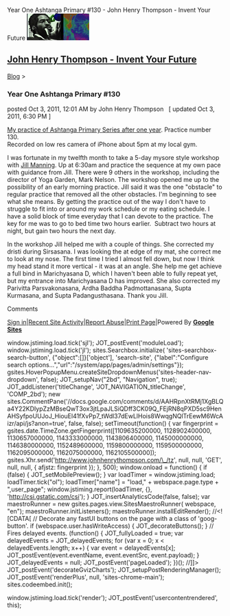 Year One Ashtanga Primary #130 - John Henry Thompson - Invent Your Future [![John Henry Thompson - Invent Your Future](../_/rsrc/1329567069254/config/customLogo.gif-revision=6.png)](../index.html)

[John Henry Thompson - Invent Your Future](../index.html)
---------------------------------------------------------

    

[Blog](../z-blog-1.html)‎ > ‎

### Year One Ashtanga Primary #130

posted Oct 3, 2011, 12:01 AM by John Henry Thompson   \[ updated Oct 3, 2011, 6:30 PM \]

[My practice of Ashtanga Primary Series after one year](http://www.youtube.com/watch?v=1JmGc0qyk78). Practice number 130.  
Recorded on low res camera of iPhone about 5pm at my local gym.  
  
I was fortunate in my twelfth month to take a 5-day mysore style workshop with [Jill Manning](http://www.jillmanning.com/). Up at 6:30am and practice the sequence at my own pace with guidance from Jill. There were 9 others in the workshop, including the director of Yoga Garden, Mark Nelson. The workshop opened me up to the possibility of an early morning practice. Jill said it was the one "obstacle" to regular practice that removed all the other obstacles. I'm beginning to see what she means. By getting the practice out of the way I don't have to struggle to fit into or around my work schedule or my eating schedule. I have a solid block of time everyday that I can devote to the practice. The key for me was to go to bed time two hours earlier.  Subtract two hours at night, but gain two hours the next day.  
  
In the workshop Jill helped me with a couple of things. She corrected my dristi during Sirsasana. I was looking the at edge of my mat, she correct me to look at my nose. The first time I tried I almost fell down, but now I think my head stand it more vertical - it was at an angle. She help me get achieve a full bind in Marichyasana D, which I haven't been able to fully repeat yet, but my entrance into Marichyasana D has improved. She also corrected my Parivitta Parsvakonasana, Ardha Baddha Padmottanasana, Supta Kurmasana, and Supta Padangusthasana. Thank you Jill.  

  

Comments

[Sign in](https://accounts.google.com/ServiceLogin?continue=http://sites.google.com/a/johnhenrythompson.com/jht/z-blog-1/yearoneashtangaprimary130&service=jotspot)|[Recent Site Activity](../system/app/pages/recentChanges.html)|[Report Abuse](http://sites.google.com/a/johnhenrythompson.com/jht/system/app/pages/reportAbuse)|[Print Page](javascript:;)|Powered By **[Google Sites](http://sites.google.com/site)**

window.jstiming.load.tick('sjl'); JOT\_postEvent('moduleLoad'); window.jstiming.load.tick('jl'); sites.Searchbox.initialize( 'sites-searchbox-search-button', {"object":\[\]}\['object'\], 'search-site', {"label":"Configure search options...","url":"/system/app/pages/admin/settings"}); gsites.HoverPopupMenu.createSiteDropdownMenus('sites-header-nav-dropdown', false); JOT\_setupNav("2bd", "Navigation", true); JOT\_addListener('titleChange', 'JOT\_NAVIGATION\_titleChange', 'COMP\_2bd'); new sites.CommentPane('//docs.google.com/comments/d/AAHRpnXtRMj1XgBLQa4Y22KDIypZzMBseQwT3ox3jtLpaJLSiQDff3CK09Q\_FEjRN8qPXD5sc9HenAHSyfpoUUJoJ\_HiouEl41fXvPp7\_tWdl37dEwLlHois8WwqgNQlTrEewM6WcAizr/api/js?anon=true', false, false); setTimeout(function() { var fingerprint = gsites.date.TimeZone.getFingerprint(\[1109635200000, 1128902400000, 1130657000000, 1143333000000, 1143806400000, 1145000000000, 1146380000000, 1152489600000, 1159800000000, 1159500000000, 1162095000000, 1162075000000, 1162105500000\]); gsites.Xhr.send('http://www.johnhenrythompson.com/\_/tz', null, null, 'GET', null, null, { afjstz: fingerprint }); }, 500); window.onload = function() { if (false) { JOT\_setMobilePreview(); } var loadTimer = window.jstiming.load; loadTimer.tick("ol"); loadTimer\["name"\] = "load," + webspace.page.type + ",user\_page"; window.jstiming.report(loadTimer, {}, 'http://csi.gstatic.com/csi'); } JOT\_insertAnalyticsCode(false, false); var maestroRunner = new gsites.pages.view.SitesMaestroRunner( webspace, "en"); maestroRunner.initListeners(); maestroRunner.installEditRender(); //<!\[CDATA\[ // Decorate any fastUI buttons on the page with a class of 'goog-button'. if (webspace.user.hasWriteAccess) { JOT\_decorateButtons(); } // Fires delayed events. (function() { JOT\_fullyLoaded = true; var delayedEvents = JOT\_delayedEvents; for (var x = 0; x < delayedEvents.length; x++) { var event = delayedEvents\[x\]; JOT\_postEvent(event.eventName, event.eventSrc, event.payload); } JOT\_delayedEvents = null; JOT\_postEvent('pageLoaded'); })(); //\]\]> JOT\_postEvent('decorateGvizCharts'); JOT\_setupPostRenderingManager(); JOT\_postEvent('renderPlus', null, 'sites-chrome-main'); sites.codeembed.init();

window.jstiming.load.tick('render'); JOT\_postEvent('usercontentrendered', this);
